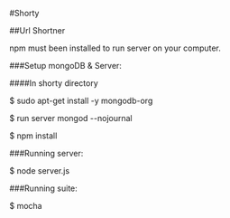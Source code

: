 #Shorty

##Url Shortner

npm must been installed to run server on your computer.

###Setup mongoDB & Server:

####In shorty directory

$ sudo apt-get install -y mongodb-org

$ run server mongod --nojournal

$ npm install

###Running server:

$ node server.js

###Running suite:

$ mocha


